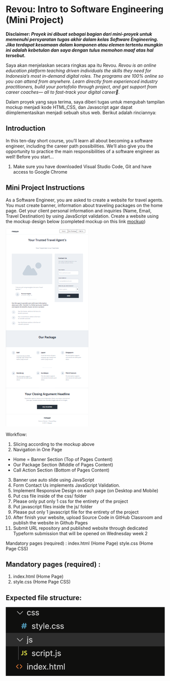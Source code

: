 
# Revou: Intro to Software Engineering (Mini Project)

**Disclaimer: *Proyek ini dibuat sebagai bagian dari mini-proyek untuk memenuhi persyaratan tugas akhir dalam kelas Software Engineering. Jika terdapat kesamaan dalam komponen atau elemen tertentu mungkin ini adalah kebetulan dan saya dengan tulus memohon maaf atas hal tersebut.***

Saya akan menjelaskan secara ringkas apa itu Revou. *Revou is an online education platform teaching driven individuals the skills they need for Indonesia’s most in-demand digital roles. The programs are 100% online so you can attend from anywhere. Learn directly from experienced industry practitioners, build your portofolio through project, and get support from career coaches— all to fast-track your digital career🚀.*

Dalam proyek yang saya terima, saya diberi tugas untuk mengubah tampilan mockup menjadi kode HTML,CSS, dan Javascript agar dapat diimplementasikan menjadi sebuah situs web. Berikut adalah rinciannya:

## Introduction

In this ten-day short course, you’ll learn all about becoming a software engineer, including the career path possibilities. We’ll also give you the opportunity to practice the main responsibilities of a software engineer as well!
Before you start...
1. Make sure you have downloaded Visual Studio Code, Git and have access to Google Chrome

## Mini Project Instructions
As a Software Engineer, you are asked to create a website for travel agents. You must create banner, information about traveling packages on the home page. Get your client personal information and inquiries (Name, Email, Travel Destination) by using JavaScript validation. Create a website using the mockup design below (completed mockup on this link [mockup](https://app.moqups.com/Y8iumYO1yOg5P2v9YSZ4pW7u8Hs15D2s/view/page/abaae0961)) 

![App Screenshot](./img/Intruction/Mockup.png)

Workflow:
1. Slicing according to the mockup above
2. Navigation in One Page 
* Home = Banner Section (Top of Pages Content)
* Our Package Section (Middle of Pages Content)
* Call Action Section (Bottom of Pages Content)
3. Banner use auto slide using JavaScript
4. Form Contact Us implements JavaScript Validation.
5. Implement Responsive Design on each page (on Desktop and Mobile)
6. Put css file inside of the css/ folder
7. Please only put only 1 css for the entirety of the project
8. Put javascript files inside the js/ folder
9. Please put only 1 javascript file for the entirety of the project
10. After finish your website, upload Source Code in GitHub Classroom and publish the website in Github Pages
11. Submit URL repository and published website through dedicated Typeform submission that will be opened on Wednesday week 2 

Mandatory pages (required) : 
index.html (Home Page)
style.css (Home Page CSS)

## Mandatory pages (required) : 
1. index.html (Home Page)
2. style.css (Home Page CSS)

## Expected file structure:
![App Screenshot](./img/Intruction/File_Structure.png)
